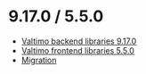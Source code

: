 # 9.17.0 / 5.5.0

* [Valtimo backend libraries 9.17.0](valtimo-backend-libraries.md)
* [Valtimo frontend libraries 5.5.0](valtimo-frontend-libraries.md)
* [Migration](migration.md)
